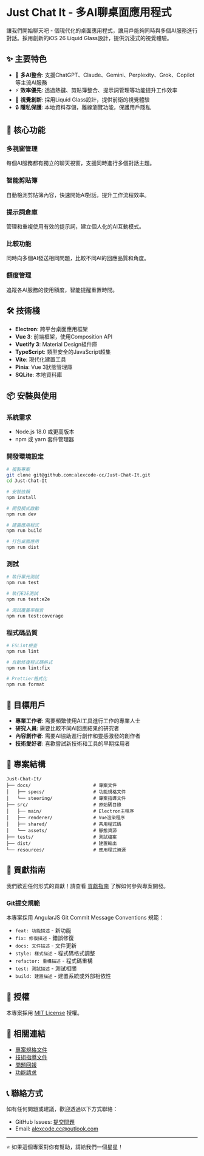 # Just Chat It - 多AI聊桌面應用程式

讓我們開始聊天吧 - 個現代化的桌面應用程式，讓用戶能夠同時與多個AI服務進行對話。採用創新的iOS 26 Liquid Glass設計，提供沉浸式的視覺體驗。

## ✨ 主要特色

- 🤖 **多AI整合**: 支援ChatGPT、Claude、Gemini、Perplexity、Grok、Copilot等主流AI服務
- ⚡ **效率優先**: 透過熱鍵、剪貼簿整合、提示詞管理等功能提升工作效率
- 🎨 **視覺創新**: 採用Liquid Glass設計，提供前衛的視覺體驗
- 🔒 **隱私保護**: 本地資料存儲，離線瀏覽功能，保護用戶隱私

## 🚀 核心功能

### 多視窗管理
每個AI服務都有獨立的聊天視窗，支援同時進行多個對話主題。

### 智能剪貼簿
自動檢測剪貼簿內容，快速開始AI對話，提升工作流程效率。

### 提示詞倉庫
管理和重複使用有效的提示詞，建立個人化的AI互動模式。

### 比較功能
同時向多個AI發送相同問題，比較不同AI的回應品質和角度。

### 額度管理
追蹤各AI服務的使用額度，智能提醒重置時間。

## 🛠️ 技術棧

- **Electron**: 跨平台桌面應用框架
- **Vue 3**: 前端框架，使用Composition API
- **Vuetify 3**: Material Design組件庫
- **TypeScript**: 類型安全的JavaScript超集
- **Vite**: 現代化建置工具
- **Pinia**: Vue 3狀態管理庫
- **SQLite**: 本地資料庫

## 📦 安裝與使用

### 系統需求
- Node.js 18.0 或更高版本
- npm 或 yarn 套件管理器

### 開發環境設定

```bash
# 複製專案
git clone git@github.com:alexcode-cc/Just-Chat-It.git
cd Just-Chat-It

# 安裝依賴
npm install

# 開發模式啟動
npm run dev

# 建置應用程式
npm run build

# 打包桌面應用
npm run dist
```

### 測試

```bash
# 執行單元測試
npm run test

# 執行E2E測試
npm run test:e2e

# 測試覆蓋率報告
npm run test:coverage
```

### 程式碼品質

```bash
# ESLint檢查
npm run lint

# 自動修復程式碼格式
npm run lint:fix

# Prettier格式化
npm run format
```

## 🎯 目標用戶

- **專業工作者**: 需要頻繁使用AI工具進行工作的專業人士
- **研究人員**: 需要比較不同AI回應結果的研究者
- **內容創作者**: 需要AI協助進行創作和靈感激發的創作者
- **技術愛好者**: 喜歡嘗試新技術和工具的早期採用者

## 📁 專案結構

```
Just-Chat-It/
├── docs/                       # 專案文件
│   ├── specs/                  # 功能規格文件
│   └── steering/               # 專案指導文件
├── src/                        # 原始碼目錄
│   ├── main/                   # Electron主程序
│   ├── renderer/               # Vue渲染程序
│   ├── shared/                 # 共用程式碼
│   └── assets/                 # 靜態資源
├── tests/                      # 測試檔案
├── dist/                       # 建置輸出
└── resources/                  # 應用程式資源
```

## 🤝 貢獻指南

我們歡迎任何形式的貢獻！請查看 [貢獻指南](CONTRIBUTING.md) 了解如何參與專案開發。

### Git提交規範

本專案採用 AngularJS Git Commit Message Conventions 規範：

- `feat: 功能描述` - 新功能
- `fix: 修復描述` - 錯誤修復  
- `docs: 文件描述` - 文件更新
- `style: 樣式描述` - 程式碼格式調整
- `refactor: 重構描述` - 程式碼重構
- `test: 測試描述` - 測試相關
- `build: 建置描述` - 建置系統或外部相依性

## 📄 授權

本專案採用 [MIT License](LICENSE) 授權。

## 🔗 相關連結

- [專案規格文件](docs/specs/)
- [技術指導文件](docs/steering/)
- [問題回報](https://github.com/alexcode-cc/Just-Chat-It/issues)
- [功能請求](https://github.com/alexcode-cc/Just-Chat-It/issues/new?template=feature_request.md)

## 📞 聯絡方式

如有任何問題或建議，歡迎透過以下方式聯絡：

- GitHub Issues: [提交問題](https://github.com/alexcode-cc/Just-Chat-It/issues)
- Email: alexcode.cc@outlook.com

---

⭐ 如果這個專案對你有幫助，請給我們一個星星！